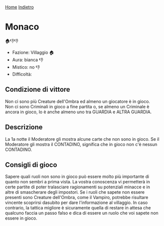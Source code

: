 [Home](/wherewolf-rules)
[Indietro](..)

# Monaco

<span class='emoji'>🏠👎👎</span>

- Fazione: Villaggio <span class='emoji'>🏠</span>
- Aura: bianca <span class='emoji'>👎</span>
- Mistico: no <span class='emoji'>👎</span>
- Difficoltà: 

## Condizione di vittore

Non ci sono più Creature dell'Ombra ed almeno un giocatore è in gioco. Non ci sono Criminali in gioco a fine partita o, se almeno un Criminale è ancora in gioco, lo è anche almeno uno tra GUARDIA e ALTRA GUARDIA.

## Descrizione

La 1a notte il Moderatore gli mostra alcune carte che non sono in gioco. Se il Moderatore gli mostra il CONTADINO, significa che in gioco non c'è nessun CONTADINO.

## Consigli di gioco

Sapere quali ruoli non sono in gioco può essere molto più importante di quanto non sembri a prima vista. La vostra conoscenza vi permetterà in certe partite di poter tralasciare ragionamenti su potenziali minacce e in altre di smascherare degli impostori. Se i ruoli che sapete non essere presenti sono Creature dell'Ombra, come il Vampiro, potrebbe risultare vincente scoprirsi dasubito per dare l'informazione al villaggio. In caso contrario, la tattica migliore è sicuramente quella di restare in attesa che qualcuno faccia un passo falso e dica di essere un ruolo che voi sapete non essere in gioco.

